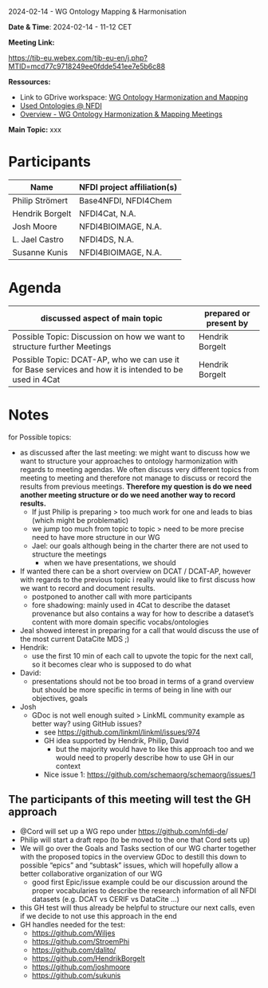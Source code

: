 <a id="_5l7hdhn1spdj"></a>2024\-02\-14 \- WG Ontology Mapping & Harmonisation

__Date & Time__: 2024\-02\-14 \- 11\-12 CET

 

__Meeting Link:__

[https://tib\-eu\.webex\.com/tib\-eu\-en/j\.php?MTID=mcd77c9718249ee0fdde541ee7e5b6c88](https://tib-eu.webex.com/tib-eu-en/j.php?MTID=mcd77c9718249ee0fdde541ee7e5b6c88) 

__Ressources:__

- Link to GDrive workspace: [WG Ontology Harmonization and Mapping](https://drive.google.com/drive/folders/1hLgFgzp0cS_Pi8hpI9zOD7DcY3SUXRNH) 
- [Used Ontologies @ NFDI](https://docs.google.com/spreadsheets/d/1UAfDKo2gKiaFldEeitMUcO8Gl1Fjyb_r_bp1V4JW0Es/edit#gid=0)
- [Overview \- WG Ontology Harmonization & Mapping Meetings](https://docs.google.com/document/d/14z6kuAdVaiflWUtjqk3LKt-hqg_DeaRCpLY7TFo1PoU/edit)

__Main Topic:__ xxx

# <a id="_4in35gwl6myp"></a>Participants

|Name|NFDI project affiliation\(s\)|
|--------|---------------------------------|
|Philip Strömert|Base4NFDI, NFDI4Chem|
|Hendrik Borgelt|NFDI4Cat, N\.A\.|
|Josh Moore|NFDI4BIOIMAGE, N\.A\.|
|L\. Jael Castro|NFDI4DS, N\.A\.|
|Susanne Kunis|NFDI4BIOIMAGE, N\.A\.|


# <a id="_3cakx2qk2ogo"></a>Agenda

|discussed aspect of main topic|prepared or present by|
|------------------------------|----------------------|
|Possible Topic: Discussion on how we want to structure further Meetings|Hendrik Borgelt|
|Possible Topic: DCAT\-AP, who we can use it for Base services and how it is intended to be used in 4Cat|Hendrik Borgelt|

# <a id="_71znd1hi3viy"></a>Notes

for Possible topics:

- as discussed after the last meeting: we might want to discuss how we want to structure your approaches to ontology harmonization with regards to meeting agendas\. We often discuss very different topics from meeting to meeting and therefore not manage to discuss or record the results from previous meetings\. __Therefore my question is do we need another meeting structure or do we need another way to record results\.__
	- If just Philip is preparing > too much work for one and leads to bias \(which might be problematic\)
	- we jump too much from topic to topic > need to be more precise need to have more structure in our WG
	- Jael: our goals although being in the charter there are not used to structure the meetings
		- when we have presentations, we should
- If wanted there can be a short overview on DCAT / DCAT\-AP, however with regards to the previous topic i really would like to first discuss how we want to record and document results\.
	- postponed to another call with more participants
	- fore shadowing: mainly used in 4Cat to describe the dataset provenance but also contains a way for how to describe a dataset’s content with  more domain specific vocabs/ontologies
- Jeal showed interest in preparing for a call that would discuss the use of the most current DataCite MDS ;\) 
- Hendrik:
	- use the first 10 min of each call to upvote the topic for the next call, so it becomes clear who is supposed to do what
- David:
	- presentations should not be too broad in terms of a grand overview but should be more specific in terms of being in line with our objectives, goals
- Josh
	- GDoc is not well enough suited > LinkML community example as better way? using GitHub issues?
		- see [https://github\.com/linkml/linkml/issues/974](https://github.com/linkml/linkml/issues/974) 
		- GH idea supported by Hendrik, Philip, David
			- but the majority would have to like this approach too and we would need to properly describe how to use GH in our context
		- Nice issue 1: [https://github\.com/schemaorg/schemaorg/issues/1](https://github.com/schemaorg/schemaorg/issues/1) 

## <a id="_1f8l04fmowo9"></a>The participants of this meeting will test the GH approach 

- @Cord will set up a WG repo under [https://github\.com/nfdi\-de](https://github.com/nfdi-de/WG)/
- Philip will start a draft repo \(to be moved to the one that Cord sets up\)
- We will go over the Goals and Tasks section of our WG charter together with the proposed topics in the overview GDoc to destill this down to possible “epics” and “subtask” issues, which will hopefully allow a better collaborative organization of our WG
	- good first Epic/issue example could be our discussion around the proper vocabularies to describe the research information of all NFDI datasets \(e\.g\. DCAT vs CERIF vs DataCite …\)
- this GH test will thus already be helpful to structure our next calls, even if we decide to not use this approach in the end
- GH handles needed for the test: 
	- [https://github\.com/Wiljes](https://github.com/Wiljes)
	- [https://github\.com/StroemPhi](https://github.com/StroemPhi)
	- [https://github\.com/dalito/](https://github.com/dalito/)
	- [https://github\.com/HendrikBorgelt](https://github.com/HendrikBorgelt) 
	- [https://github\.com/joshmoore](https://github.com/joshmoore)
	- [https://github\.com/sukunis](https://github.com/sukunis) 

